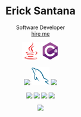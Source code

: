 <!--
**Flexeey/Flexeey** is a ✨ _special_ ✨ repository because its `README.md` (this file) appears on your GitHub profile.

Here are some ideas to get you started:

- 🔭 I’m currently working on ...
- 🌱 I’m currently learning ...
- 👯 I’m looking to collaborate on ...
- 🤔 I’m looking for help with ...
- 💬 Ask me about ...
- 📫 How to reach me: ...
- 😄 Pronouns: ...
- ⚡ Fun fact: ...
-->
<h1 align="center">Erick Santana</h1>
<p align="center">Software Developer
<br><a href="mailto:ericksantana.contact@gmail.com" align="center">hire me</a></p>
<p align="center">
  <img src="https://raw.githubusercontent.com/devicons/devicon/master/icons/java/java-plain.svg" height="48" />
  <img src="https://raw.githubusercontent.com/devicons/devicon/master/icons/csharp/csharp-original.svg" height="48" />
  <br><br>
  <img src="https://img.icons8.com/color/48/000000/spring-logo.png" height="48" />
  <img src="https://raw.githubusercontent.com/devicons/devicon/master/icons/mysql/mysql-original.svg" height="48" />
    <img src="https://img.icons8.com/color/48/000000/git.png" height="48" />
  <br><br>
  <img src="https://img.icons8.com/color/48/000000/visual-studio-2019.png" height="48" />
  <img src="https://img.icons8.com/color/48/000000/intellij-idea.png" height="48" />
  <img src="https://img.icons8.com/color/48/000000/brave-web-browser.png" height="48" />
  <img src="https://img.icons8.com/color/48/000000/windows-10.png" height="48" />
</p>


<p align="center">
  <img src="https://github-readme-stats.vercel.app/api?username=flexeey&theme=radical&count_private=true"/>
</p>
